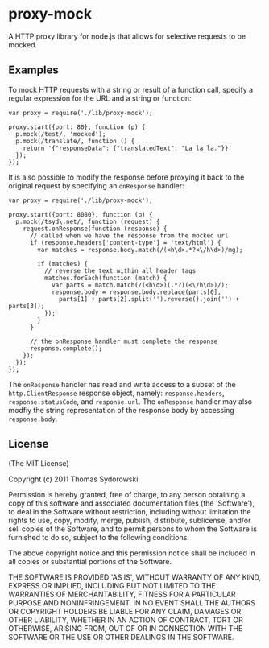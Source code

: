 # proxy-mock

A HTTP proxy library for node.js that allows for selective requests to be mocked.

## Examples

To mock HTTP requests with a string or result of a function call, specify a regular expression for the URL and a string or function:

    var proxy = require('./lib/proxy-mock');

    proxy.start({port: 80}, function (p) {
      p.mock(/test/, 'mocked');
      p.mock(/translate/, function () {
        return '{"responseData": {"translatedText": "La la la."}}'
      }); 
    });

It is also possible to modify the response before proxying it back to the original request by specifying an `onResponse` handler:

    var proxy = require('./lib/proxy-mock');

    proxy.start({port: 8080}, function (p) {
      p.mock(/tsyd\.net/, function (request) {
        request.onResponse(function (response) {
          // called when we have the response from the mocked url
          if (response.headers['content-type'] = 'text/html') {
            var matches = response.body.match(/(<h\d>.*?<\/h\d>)/mg);

            if (matches) {
              // reverse the text within all header tags
              matches.forEach(function (match) {
                var parts = match.match(/(<h\d>)(.*?)(<\/h\d>)/);
                response.body = response.body.replace(parts[0],
                  parts[1] + parts[2].split('').reverse().join('') + parts[3]);
              });
            }
          }

          // the onResponse handler must complete the response
          response.complete();
        });
      });
    });

The `onResponse` handler has read and write access to a subset of the `http.ClientResponse` response object, namely: `response.headers`, `response.statusCode`, and `response.url`. The `onResponse` handler may also modfiy the string representation of the response body by accessing `response.body`. 

## License

(The MIT License)

Copyright (c) 2011 Thomas Sydorowski

Permission is hereby granted, free of charge, to any person obtaining
a copy of this software and associated documentation files (the
'Software'), to deal in the Software without restriction, including
without limitation the rights to use, copy, modify, merge, publish,
distribute, sublicense, and/or sell copies of the Software, and to
permit persons to whom the Software is furnished to do so, subject to
the following conditions:

The above copyright notice and this permission notice shall be
included in all copies or substantial portions of the Software.

THE SOFTWARE IS PROVIDED 'AS IS', WITHOUT WARRANTY OF ANY KIND,
EXPRESS OR IMPLIED, INCLUDING BUT NOT LIMITED TO THE WARRANTIES OF
MERCHANTABILITY, FITNESS FOR A PARTICULAR PURPOSE AND NONINFRINGEMENT.
IN NO EVENT SHALL THE AUTHORS OR COPYRIGHT HOLDERS BE LIABLE FOR ANY
CLAIM, DAMAGES OR OTHER LIABILITY, WHETHER IN AN ACTION OF CONTRACT,
TORT OR OTHERWISE, ARISING FROM, OUT OF OR IN CONNECTION WITH THE
SOFTWARE OR THE USE OR OTHER DEALINGS IN THE SOFTWARE.

